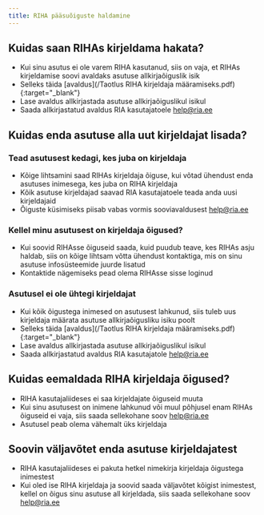 ```yaml
---
title: RIHA pääsuõiguste haldamine
---
```


## Kuidas saan RIHAs kirjeldama hakata?

- Kui sinu asutus ei ole varem RIHA kasutanud, siis on vaja, et RIHAs kirjeldamise soovi avaldaks asutuse allkirjaõiguslik isik
- Selleks täida [avaldus](/Taotlus RIHA kirjeldaja määramiseks.pdf){:target="_blank"}
- Lase avaldus allkirjastada asutuse allkirjaõiguslikul isikul
- Saada allkirjastatud avaldus RIA kasutajatoele help@ria.ee

## Kuidas enda asutuse alla uut kirjeldajat lisada?

### Tead asutusest kedagi, kes juba on kirjeldaja
- Kõige lihtsamini saad RIHAs kirjeldaja õiguse, kui võtad ühendust enda asutuses inimesega, kes juba on RIHA kirjeldaja
- Kõik asutuse kirjeldajad saavad RIA kasutajatoele teada anda uusi kirjeldajaid
- Õiguste küsimiseks piisab vabas vormis sooviavaldusest help@ria.ee

### Kellel minu asutusest on kirjeldaja õigused?
- Kui soovid RIHAsse õiguseid saada, kuid puudub teave, kes RIHAs asju haldab, siis on kõige lihtsam võtta ühendust kontaktiga, mis on sinu asutuse infosüsteemide juurde lisatud
- Kontaktide nägemiseks pead olema RIHAsse sisse loginud

### Asutusel ei ole ühtegi kirjeldajat
- Kui kõik õigustega inimesed on asutusest lahkunud, siis tuleb uus kirjeldaja määrata asutuse allkirjaõigusliku isiku poolt
- Selleks täida [avaldus](/Taotlus RIHA kirjeldaja määramiseks.pdf){:target="_blank"}
- Lase avaldus allkirjastada asutuse allkirjaõiguslikul isikul
- Saada allkirjastatud avaldus RIA kasutajatole help@ria.ee

## Kuidas eemaldada RIHA kirjeldaja õigused?
- RIHA kasutajaliideses ei saa kirjeldajate õiguseid muuta
- Kui sinu asutusest on inimene lahkunud või muul põhjusel enam RIHAs õiguseid ei vaja, siis saada sellekohane soov help@ria.ee
- Asutusel peab olema vähemalt üks kirjeldaja

## Soovin väljavõtet enda asutuse kirjeldajatest
- RIHA kasutajaliideses ei pakuta hetkel nimekirja kirjeldaja õigustega inimestest
- Kui oled ise RIHA kirjeldaja ja soovid saada väljavõtet kõigist inimestest, kellel on õigus sinu asutuse all kirjeldada, siis saada sellekohane soov help@ria.ee

